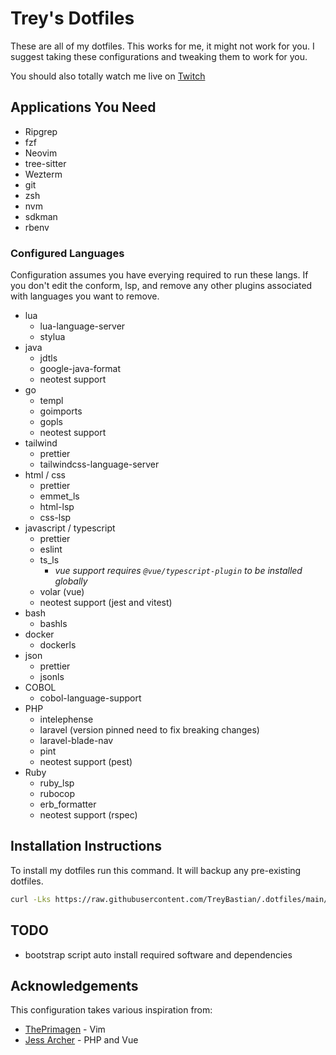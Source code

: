 # Trey's Dotfiles

These are all of my dotfiles. This works for me, it might not work for you.
I suggest taking these configurations and tweaking them to work for you.

You should also totally watch me live on [Twitch](https://twitch.tv/trey_bastian)

## Applications You Need
- Ripgrep
- fzf
- Neovim
- tree-sitter
- Wezterm 
- git
- zsh
- nvm
- sdkman
- rbenv

### Configured Languages
   
Configuration assumes you have everying required to run these langs.
If you don't edit the conform, lsp, and remove any other plugins associated with
languages you want to remove.

- lua
  - lua-language-server
  - stylua
- java
  - jdtls
  - google-java-format
  - neotest support
- go
  - templ
  - goimports
  - gopls
  - neotest support
- tailwind
  - prettier
  - tailwindcss-language-server
- html / css
  - prettier
  - emmet_ls
  - html-lsp
  - css-lsp
- javascript / typescript
   - prettier
   - eslint
   - ts_ls
     - *vue support requires `@vue/typescript-plugin` to be installed globally*
   - volar (vue)
   - neotest support (jest and vitest) 
- bash
  - bashls
- docker
  - dockerls
- json
  - prettier
  - jsonls
- COBOL
  - cobol-language-support
- PHP
  - intelephense
  - laravel (version pinned need to fix breaking changes)
  - laravel-blade-nav
  - pint
  - neotest support (pest)
- Ruby
  - ruby_lsp
  - rubocop
  - erb_formatter
  - neotest support (rspec)


## Installation Instructions
To install my dotfiles run this command. It will backup any pre-existing dotfiles.

```bash
curl -Lks https://raw.githubusercontent.com/TreyBastian/.dotfiles/main/bootstrap.sh | /bin/bash
```

## TODO
- bootstrap script auto install required software and dependencies

## Acknowledgements
This configuration takes various inspiration from:
- [ThePrimagen](https://github.com/theprimeagen) - Vim
- [Jess Archer](https://github.com/jessarcher) - PHP and Vue
